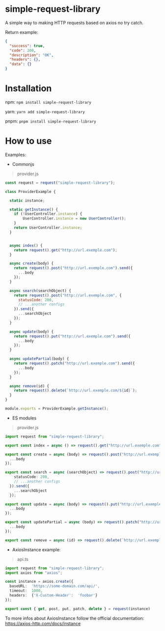 # simple-request-library

A simple way to making HTTP requests based on axios no try catch.

Return example:
```json
{
  "success": true,
  "code": 200,
  "description": "OK",
  "headers": {},
  "data": {}
}
```


# Installation

npm:
	`npm install simple-request-library` 
	
yarn:
	`yarn add simple-request-library` 
	
pnpm:
	`pnpm install simple-request-library` 

# How to use

Examples:

- Commonjs
> provider.js
```javascript
const request = request("simple-request-library");

class ProviderExample {

  static instance;

  static getInstance() {
    if (!UserController.instance) {
        UserController.instance = new UserController();
    }
    return UserController.instance;
  }


  async index() {
    return request().get("http://url.exemple.com");
  }

  async create(body) {
    return request().post("http://url.exemple.com").send({
      ...body
    });
  }

  async search(searchObject) {
    return request().post("http://url.exemple.com", {
      statusCode: 200,
      // ...another configs
    }).send({
      ...searchObject
    });
  }

  async update(body) {
    return request().put("http://url.exemple.com").send({
      ...body
    });
  }

  async updatePartial(body) {
    return request().patch("http://url.exemple.com").send({
      ...body
    });   
  }

  async remove(id) {
    return request().delete(`http://url.exemple.com/${id}`);
  }
}

module.exports = ProviderExample.getInstance();

```

- ES modules
> provider.js
```typescript
import request from "simple-request-library";

export const index = async () => request().get("http://url.exemple.com");

export const create = async (body) => request().post("http://url.exemple.com").send({
  ...body
});

export const search = async (searchObject) => request().post("http://url.exemple.com", {
    statusCode: 200,
    // ...another configs
  }).send({
    ...searchObject
  });

export const update = async (body) => request().put("http://url.exemple.com").send({
  ...body
});

export const updatePartial = async (body) => request().patch("http://url.exemple.com").send({
  ...body
});

export const remove = async (id) => request().delete(`http://url.exemple.com/${id}`);

```
- AxiosInstance example:
> api.ts
```typescript
import request from "simple-request-library";
import axios from "axios";

const instance = axios.create({ 
  baseURL:  'https://some-domain.com/api/',
  timeout:  1000,
  headers:  {'X-Custom-Header':  'foobar'} 
});

export const { get, post, put, patch, delete } = request(instance)

```

To more infos about AxiosInstance follow the official documentation: https://axios-http.com/docs/instance
